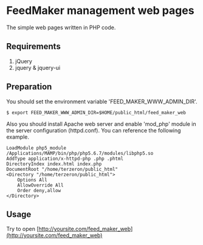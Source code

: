 FeedMaker management web pages
==============================

The simple web pages written in PHP code.

Requirements
------------
1. jQuery
  1. jquery & jquery-ui

Preparation
-----------

You should set the environment variable 'FEED_MAKER_WWW_ADMIN_DIR'.

`$ export FEED_MAKER_WWW_ADMIN_DIR=$HOME/public_html/feed_maker_web`

Also you should install Apache web server and enable 'mod_php' module in the server configuration (httpd.conf).
You can reference the following example.

```
LoadModule php5_module        /Applications/MAMP/bin/php/php5.6.7/modules/libphp5.so
AddType application/x-httpd-php .php .phtml
DirectoryIndex index.html index.php
DocumentRoot "/home/terzeron/public_html"
<Directory "/home/terzeron/public_html">
    Options All
    AllowOverride All
    Order deny,allow
</Directory>
```

Usage
-----

Try to open [http://yoursite.com/feed_maker_web](http://yoursite.com/feed_maker_web)

